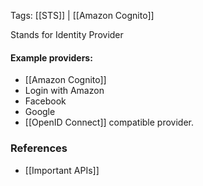 
Tags: [[STS]] | [[Amazon Cognito]]

Stands for Identity Provider

#### Example providers:
- [[Amazon Cognito]]
- Login with Amazon
- Facebook
- Google
- [[OpenID Connect]] compatible provider.

### References
- [[Important APIs]]

